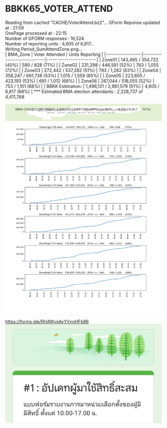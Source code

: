 # BBKK65_VOTER_ATTEND

Reading from cached "CACHE/VoterAttend.bz2"...
GForm Reponse updated at   : 21:59<br/>
OnePage processed at       : 22:15<br/>
Number of GFORM responses  : 16,524<br/>
Number of reporting  units : 4,605 of 6,817...<br/>
Writing Period_SumAttendZone.png...<br/>
| BMA_Zone         | Voter Attended              | Units Reporting         |
|------------------|-----------------------------|-------------------------|
| Zone01           | 143,495 / 354,722   (40%)   | 590 / 828       (71%)   |
| Zone02           | 231,298 / 446,591   (52%)   | 763 / 1,055     (72%)   |
| Zone03           | 272,442 / 537,282   (51%)   | 793 / 1,262     (63%)   |
| Zone04           | 358,247 / 681,736   (53%)   | 1,015 / 1,559     (65%) |
| Zone05           | 223,605 / 423,193   (53%)   | 691 / 1,012     (68%)   |
| Zone06           | 267,044 / 518,055   (52%)   | 753 / 1,101     (68%)   |
| BBKK Estimation: | 1,496,131 / 2,961,579 (51%) | 4,605 / 6,817     (68%) |
*** Estimated BMA election attendants : 2,228,737  of  4,411,768<br/>

![Alt text](https://github.com/phisan-chula/BBKK65_VOTER_ATTEND/blob/main/Period_SumAttendZone.png?raw=true "")

https://forms.gle/RHAWyeAyYVnnHFb86
![Alt text](https://github.com/phisan-chula/BBKK65_VOTER_ATTEND/blob/main/GForm_1_VoterAttend.png?raw=true "")

